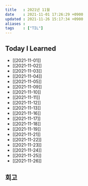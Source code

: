 ```yaml
---
title   : 2021년 11월 
date    : 2021-11-01 17:26:29 +0900
updated : 2021-11-26 15:17:34 +0900
aliases : 
tags    : ["TIL"]
---
```

## Today I Learned  
- [[2021-11-01]]
- [[2021-11-02]]
- [[2021-11-03]]
- [[2021-11-04]]
- [[2021-11-05]]
- [[2021-11-09]]
- [[2021-11-10]]
- [[2021-11-11]]
- [[2021-11-12]]
- [[2021-11-13]]
- [[2021-11-16]]
- [[2021-11-17]]
- [[2021-11-18]]
- [[2021-11-19]]
- [[2021-11-21]]
- [[2021-11-22]]
- [[2021-11-23]]
- [[2021-11-24]]
- [[2021-11-25]]
- [[2021-11-26]]

## 회고
